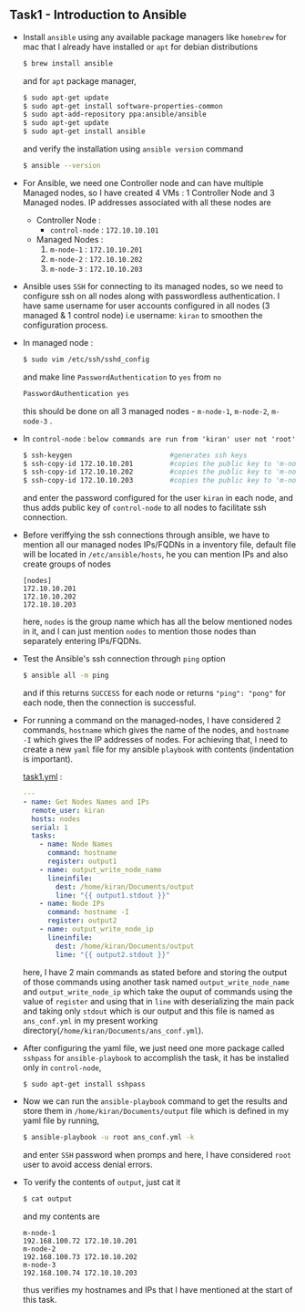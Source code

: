 ## Task1 - Introduction to Ansible

* Install `ansible` using any available package managers like `homebrew` for mac that I already have installed or `apt` for debian distributions
    ```bash
    $ brew install ansible
    ```
    and for `apt` package manager,
    ```bash
    $ sudo apt-get update 
    $ sudo apt-get install software-properties-common 
    $ sudo apt-add-repository ppa:ansible/ansible 
    $ sudo apt-get update 
    $ sudo apt-get install ansible
    ```
    and verify the installation using `ansible version` command
    ```bash
    $ ansible --version
    ```

* For Ansible, we need one Controller node and can have multiple Managed nodes, so I have created 4 VMs : 1 Controller Node and 3 Managed nodes. IP addresses associated with all these nodes are
    * Controller Node : 
        * `control-node` : `172.10.10.101`
    * Managed Nodes :
        1. `m-node-1` : `172.10.10.201`
        2. `m-node-2` : `172.10.10.202`
        3. `m-node-3` : `172.10.10.203`

* Ansible uses `SSH` for connecting to its managed nodes, so we need to configure ssh on all nodes along with passwordless authentication. I have same username for user accounts configured in all nodes (3 managed & 1 control node) i.e username: `kiran` to smoothen the configuration process.

* In managed node : 
    ```bash
    $ sudo vim /etc/ssh/sshd_config
    ```
    and make line `PasswordAuthentication` to `yes` from `no`
    ```bash
    PasswordAuthentication yes
    ```
    this should be done on all 3 managed nodes - `m-node-1`, `m-node-2`, `m-node-3` .

* In `control-node` :
    `below commands are run from 'kiran' user not 'root'`
    ```bash
    $ ssh-keygen                        #generates ssh keys
    $ ssh-copy-id 172.10.10.201         #copies the public key to 'm-node-1'
    $ ssh-copy-id 172.10.10.202         #copies the public key to 'm-node-2'
    $ ssh-copy-id 172.10.10.203         #copies the public key to 'm-node-3'
    ```
    and enter the password configured for the user `kiran` in each node, and thus adds public key of `control-node` to all nodes to facilitate ssh connection.
* Before veriffying the ssh connections through ansible, we have to mention all our managed nodes IPs/FQDNs in a inventory file, default file will be located in `/etc/ansible/hosts`, he you can mention IPs and also create groups of nodes
    ```
    [nodes]
    172.10.10.201
    172.10.10.202
    172.10.10.203
    ```
    here, `nodes` is the group name which has all the below mentioned nodes in it, and I can just mention `nodes` to mention those nodes than separately entering IPs/FQDNs.


* Test the Ansible's ssh connection through `ping` option
    ```bash
    $ ansible all -m ping
    ```
    and if this returns `SUCCESS` for each node or returns `"ping": "pong"` for each node, then the connection is successful.

* For running a command on the managed-nodes, I have considered 2 commands, `hostname` which gives the name of the nodes, and `hostname -I` which gives the IP addresses of nodes. For achieving that, I need to create a new `yaml` file for my ansible `playbook` with contents (indentation is important).

    [task1.yml](https://github.com/alwaysiamkk/Internship/blob/main/Week%205/task1.yml) :
    ```yaml
    ---
    - name: Get Nodes Names and IPs
      remote_user: kiran
      hosts: nodes
      serial: 1
      tasks:
        - name: Node Names
          command: hostname
          register: output1
        - name: output_write_node_name
          lineinfile:
            dest: /home/kiran/Documents/output
            line: "{{ output1.stdout }}"
        - name: Node IPs
          command: hostname -I
          register: output2
        - name: output_write_node_ip
          lineinfile:
            dest: /home/kiran/Documents/output
            line: "{{ output2.stdout }}"
    ```
    here, I have 2 main commands as stated before and storing the output of those commands using another task named `output_write_node_name` and `output_write_node_ip` which take the ouput of commands using the value of `register` and using that in `line` with deserializing the main pack and taking only `stdout` which is our output and this file is named as `ans_conf.yml` in my present working directory(`/home/kiran/Documents/ans_conf.yml`).

* After configuring the yaml file, we just need one more package called `sshpass` for `ansible-playbook` to accomplish the task, it has be installed only in `control-node`,
    ```bash
    $ sudo apt-get install sshpass
    ```

* Now we can run the `ansible-playbook` command to get the results and store them in `/home/kiran/Documents/output` file which is defined in my yaml file by running,
    ```bash
    $ ansible-playbook -u root ans_conf.yml -k
    ```
    and enter `SSH` password when promps and here, I have considered `root` user to avoid access denial errors.

* To verify the contents of `output`, just cat it
    ```bash
    $ cat output
    ```
    and my contents are
    ```
    m-node-1
    192.168.100.72 172.10.10.201 
    m-node-2
    192.168.100.73 172.10.10.202 
    m-node-3
    192.168.100.74 172.10.10.203
    ```
    thus verifies my hostnames and IPs that I have mentioned at the start of this task.
